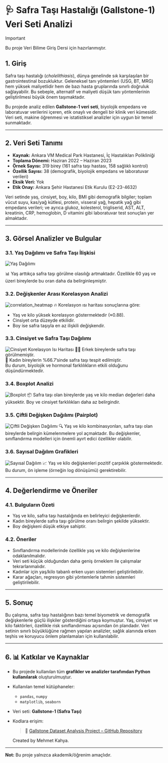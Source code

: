 # 🩺 Safra Taşı Hastalığı (Gallstone-1) Veri Seti Analizi

> [!IMPORTANT]  
> Bu proje Veri Bilime Giriş Dersi için hazırlanmıştır.
## 1. Giriş

Safra taşı hastalığı (*cholelithiasis*), dünya genelinde sık karşılaşılan bir gastrointestinal bozukluktur. Geleneksel tanı yöntemleri (USG, BT, MRG) hem yüksek maliyetlidir hem de bazı hasta gruplarında sınırlı doğruluk sağlayabilir. Bu sebeple, alternatif ve maliyeti düşük tanı yöntemlerinin geliştirilmesi büyük önem taşımaktadır.

Bu projede analiz edilen **Gallstone-1 veri seti**, biyolojik empedans ve laboratuvar verilerini içeren, etik onaylı ve dengeli bir klinik veri kümesidir. Veri seti, makine öğrenmesi ve istatistiksel analizler için uygun bir temel sunmaktadır.

---

## 2. Veri Seti Tanımı

- **Kaynak:** Ankara VM Medical Park Hastanesi, İç Hastalıkları Polikliniği  
- **Toplama Dönemi:** Haziran 2022 – Haziran 2023  
- **Örnek Sayısı:** 319 birey (161 safra taşı hastası, 158 sağlıklı kontrol)  
- **Özellik Sayısı:** 38 (demografik, biyolojik empedans ve laboratuvar verileri)  
- **Eksik Veri:** Yok  
- **Etik Onay:** Ankara Şehir Hastanesi Etik Kurulu (E2-23-4632)  

Veri setinde yaş, cinsiyet, boy, kilo, BMI gibi demografik bilgiler; toplam vücut suyu, kas/yağ kütlesi, protein, visseral yağ, hepatik yağ gibi empedans verileri; ve ayrıca glukoz, kolesterol, trigliserid, AST, ALT, kreatinin, CRP, hemoglobin, D vitamini gibi laboratuvar test sonuçları yer almaktadır.

---

## 3. Görsel Analizler ve Bulgular

### 3.1. Yaş Dağılımı ve Safra Taşı İlişkisi
![Yaş Dağılımı](figures/age_distribution_by_target.png)

📊 Yaş arttıkça safra taşı görülme olasılığı artmaktadır. Özellikle 60 yaş ve üzeri bireylerde bu oran daha da belirginleşmiştir.

### 3.2. Değişkenler Arası Korelasyon Analizi
![correlation_heatmap](figures/correlation_heatmap.png)
🔥 Korelasyon ısı haritası sonuçlarına göre:
- Yaş ve kilo yüksek korelasyon göstermektedir (≈0.88).
- Cinsiyet orta düzeyde etkilidir.
- Boy ise safra taşıyla en az ilişkili değişkendir.

### 3.3. Cinsiyet ve Safra Taşı Dağılımı
![Cinsiyet Korelasyon Isı Haritası](figures/gender_gallstone_heatmap.png)
👨‍🦰 Erkek bireylerde safra taşı görülmemiştir.  
👩 Kadın bireylerin %66.7’sinde safra taşı tespit edilmiştir.  
Bu durum, biyolojik ve hormonal farklılıkların etkili olduğunu düşündürmektedir.

### 3.4. Boxplot Analizi
![Boxplot](figures/boxplots_by_target.png)
📦 Safra taşı olan bireylerde yaş ve kilo median değerleri daha yüksektir. Boy ve cinsiyet farklılıkları daha az belirgindir.

### 3.5. Çiftli Değişken Dağılımı (Pairplot)
![Çiftli Değişken Dağılımı](figures/feature_pairplot.png)
🔍 Yaş ve kilo kombinasyonları, safra taşı olan bireylerde belirgin kümelenmelere yol açmaktadır. Bu değişkenler, sınıflandırma modelleri için önemli ayırt edici özellikler olabilir.

### 3.6. Sayısal Dağılım Grafikleri
![Sayısal Dağılım](figures/numeric_distributions.png)
📈 Yaş ve kilo değişkenleri pozitif çarpıklık göstermektedir. Bu durum, ön işleme (örneğin log dönüşümü) gerektirebilir.

---

## 4. Değerlendirme ve Öneriler

### 4.1. Bulguların Özeti
- Yaş ve kilo, safra taşı hastalığında en belirleyici değişkenlerdir.
- Kadın bireylerde safra taşı görülme oranı belirgin şekilde yüksektir.
- Boy değişkeni düşük etkiye sahiptir.

### 4.2. Öneriler
- Sınıflandırma modellerinde özellikle yaş ve kilo değişkenlerine odaklanılmalıdır.
- Veri seti küçük olduğundan daha geniş örneklem ile çalışmalar tekrarlanmalıdır.
- Kadınlar için yaş/kilo tabanlı erken uyarı sistemleri geliştirilebilir.
- Karar ağaçları, regresyon gibi yöntemlerle tahmin sistemleri geliştirilebilir.

---

## 5. Sonuç

Bu çalışma, safra taşı hastalığının bazı temel biyometrik ve demografik değişkenlerle güçlü ilişkiler gösterdiğini ortaya koymuştur. Yaş, cinsiyet ve kilo faktörleri, özellikle risk sınıflandırması açısından ön plandadır. Veri setinin sınırlı büyüklüğüne rağmen yapılan analizler, sağlık alanında erken teşhis ve koruyucu önlem planlamaları için kullanılabilir.

---

## 6. 📊 Katkılar ve Kaynaklar

- Bu projede kullanılan tüm **grafikler ve analizler tarafımdan Python kullanılarak** oluşturulmuştur.
- Kullanılan temel kütüphaneler:
  - `pandas`, `numpy`
  - `matplotlib`, `seaborn`
- Veri seti: **Gallstone-1 (Safra Taşı)**
- Kodlara erişim:
  > 🔗 [Gallstone Dataset Analysis Project – GitHub Repository](https://github.com/mehmetkahya0/Gallstone_dataset_analysis_project)
  


  Created by Mehmet Kahya.

---

**Not:** Bu proje yalnızca akademik/öğrenim amaçlıdır.
